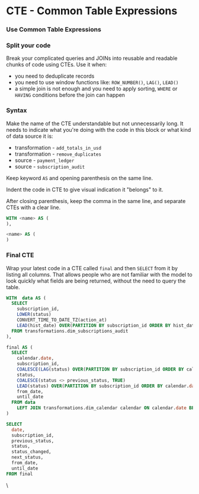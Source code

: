 # CTE - Common Table Expressions

### Use Common Table Expressions <a href="#use-common-table-expressions" id="use-common-table-expressions"></a>

### Split your code <a href="#split-your-code" id="split-your-code"></a>

Break your complicated queries and JOINs into reusable and readable chunks of code using CTEs. Use it when:

* you need to deduplicate records
* you need to use window functions like: `ROW_NUMBER()`, `LAG()`, `LEAD()`
* a simple join is not enough and you need to apply sorting, `WHERE` or `HAVING` conditions before the join can happen

### Syntax

Make the name of the CTE understandable but not unnecessarily long. It needs to indicate what you're doing with the code in this block or what kind of data source it is:

* transformation - `add_totals_in_usd`
* transformation - `remove_duplicates`
* source - `payment_ledger`
* source - `subscription_audit`

Keep keyword `AS` and opening parenthesis on the same line.&#x20;

Indent the code in CTE to give visual indication it "belongs" to it.

After closing parenthesis, keep the comma in the same line, and separate CTEs with a clear line.

```sql
WITH <name> AS (
),

<name> AS (
)
```

### Final CTE <a href="#final-cte" id="final-cte"></a>

Wrap your latest code in a CTE called `final` and then `SELECT` from it by listing all columns. That allows people who are not familiar with the model to look quickly what fields are being returned, without the need to query the table.

```sql
WITH  data AS (
  SELECT
    subscription_id,
    LOWER(status)                                                           AS status,
    CONVERT_TIME_TO_DATE_TZ(action_at)                                      AS from_date,
    LEAD(hist_date) OVER(PARTITION BY subscription_id ORDER BY hist_date)   AS next_date,
  FROM transformations.dim_subscriptions_audit
),

final AS (
  SELECT
    calendar.date,
    subscription_id,
    COALESCE(LAG(status) OVER(PARTITION BY subscription_id ORDER BY calendar.date), 'new') AS previous_status,
    status,
    COALESCE(status <> previous_status, TRUE)                               AS status_changed,
    LEAD(status) OVER(PARTITION BY subscription_id ORDER BY calendar.date)  AS next_status,
    from_date,
    until_date
  FROM data
    LEFT JOIN transformations.dim_calendar calendar ON calendar.date BETWEEN from_date AND until_date
)

SELECT
  date,
  subscription_id,
  previous_status,
  status,
  status_changed,
  next_status,
  from_date,
  until_date
FROM final
```

\
